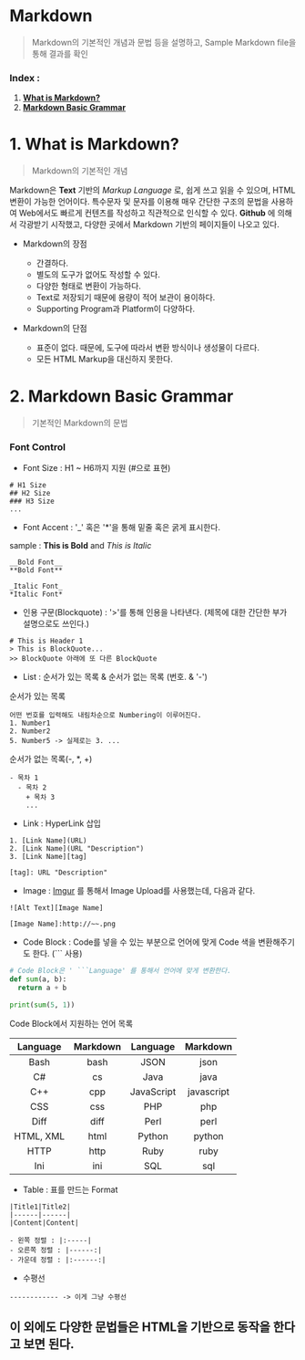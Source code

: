# Markdown
> Markdown의 기본적인 개념과 문법 등을 설명하고, Sample Markdown file을 통해 결과를 확인

### Index :
1. [__What is Markdown?__](#about_markdown)
2. [__Markdown Basic Grammar__](#basic_grammar_markdown)

# 1. What is Markdown? <a name="about_markdown" />
> Markdown의 기본적인 개념

Markdown은 __Text__ 기반의 _Markup Language_ 로, 쉽게 쓰고 읽을 수 있으며, HTML 변환이 가능한 언어이다. 특수문자 및 문자를 이용해 매우 간단한 구조의 문법을 사용하여 Web에서도 빠르게 컨텐츠를 작성하고 직관적으로 인식할 수 있다. __Github__ 에 의해서 각광받기 시작했고, 다양한 곳에서 Markdown 기반의 페이지들이 나오고 있다.

- Markdown의 장점
  - 간결하다.
  - 별도의 도구가 없어도 작성할 수 있다.
  - 다양한 형태로 변환이 가능하다.
  - Text로 저장되기 때문에 용량이 적어 보관이 용이하다.
  - Supporting Program과 Platform이 다양하다.
  
- Markdown의 단점
  - 표준이 없다. 때문에, 도구에 따라서 변환 방식이나 생성물이 다르다.
  - 모든 HTML Markup을 대신하지 못한다.
  
# 2. Markdown Basic Grammar <a name="basic_grammar_markdown" />
> 기본적인 Markdown의 문법

### Font Control

- Font Size : H1 ~ H6까지 지원 (#으로 표현)

```
# H1 Size
## H2 Size
### H3 Size
...
```

- Font Accent : '_' 혹은 '*'을 통해 밑줄 혹은 굵게 표시한다.

sample : **This is Bold** and *This is Italic*

```
__Bold Font__
**Bold Font**

_Italic Font_
*Italic Font*
```

- 인용 구문(Blockquote) : '>'를 통해 인용을 나타낸다. (제목에 대한 간단한 부가 설명으로도 쓰인다.)

```
# This is Header 1
> This is BlockQuote...
>> BlockQuote 아래에 또 다른 BlockQuote
```

- List : 순서가 있는 목록 & 순서가 없는 목록 (번호. & '-')

순서가 있는 목록

```
어떤 번호를 입력해도 내림차순으로 Numbering이 이루어진다.
1. Number1
2. Number2
5. Number5 -> 실제로는 3. ...
```

순서가 없는 목록(-, *, +)

```
- 목차 1
  - 목차 2
    + 목차 3
    ...
```

- Link : HyperLink 삽입

```
1. [Link Name](URL)
2. [Link Name](URL "Description")
3. [Link Name][tag]

[tag]: URL "Description"
```

- Image : [Imgur](https://imgur.com/) 를 통해서 Image Upload를 사용했는데, 다음과 같다.

```
![Alt Text][Image Name]

[Image Name]:http://~~.png
```

- Code Block : Code를 넣을 수 있는 부분으로 언어에 맞게 Code 색을 변환해주기도 한다. (``` 사용)

```python
# Code Block은 ' ```Language' 를 통해서 언어에 맞게 변환한다.
def sum(a, b):
  return a + b
  
print(sum(5, 1))
```

Code Block에서 지원하는 언어 목록

|Language|Markdown|Language|Markdown|
|:--------:|:--------:|:--------:|:--------:|
|Bash|bash|JSON|json|
|C#|cs|Java|java|
|C++|cpp|JavaScript|javascript|
|CSS|css|PHP|php|
|Diff|diff|Perl|perl|
|HTML, XML|html|Python|python|
|HTTP|http|Ruby|ruby|
|Ini|ini|SQL|sql|

- Table : 표를 만드는 Format

```
|Title1|Title2|
|------|------|
|Content|Content|

- 왼쪽 정렬 : |:-----|
- 오른쪽 정렬 : |------:|
- 가운데 정렬 : |:------:|
```

- 수평선

```
------------ -> 이게 그냥 수평선
```

## 이 외에도 다양한 문법들은 HTML을 기반으로 동작을 한다고 보면 된다.
